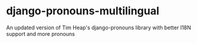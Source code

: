 # django-pronouns-multilingual
An updated version of Tim Heap's django-pronouns library with better I18N support and more pronouns

